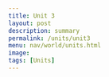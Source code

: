 ```yaml
---
title: Unit 3
layout: post
description: summary
permalink: /units/unit3
menu: nav/world/units.html
image: 
tags: [Units]
---
```


